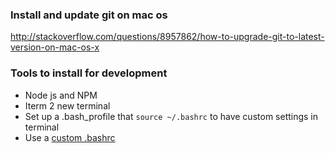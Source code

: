 ### Install and update git on mac os

http://stackoverflow.com/questions/8957862/how-to-upgrade-git-to-latest-version-on-mac-os-x

### Tools to install for development 

* Node js and NPM 
* Iterm 2 new terminal 
* Set up a .bash_profile that `source ~/.bashrc` to have custom settings in terminal
* Use a  [custom .bashrc](https://gist.github.com/sinsunsan/03d8503829e2412b92f1324d3be5d19e)
